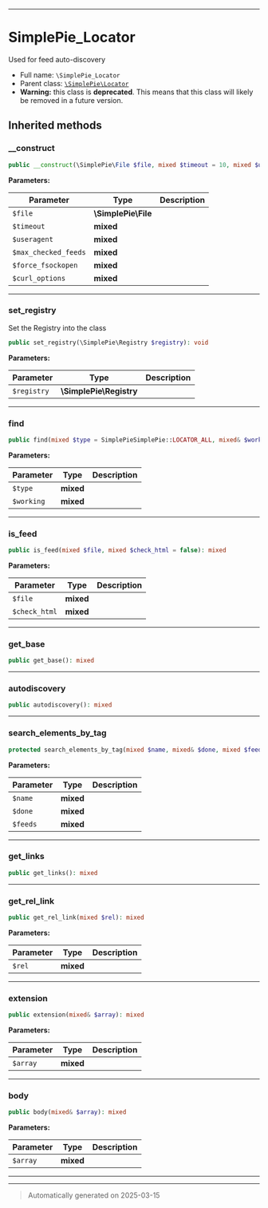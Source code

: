 ***

# SimplePie_Locator

Used for feed auto-discovery



* Full name: `\SimplePie_Locator`
* Parent class: [`\SimplePie\Locator`](./SimplePie/Locator.md)
* **Warning:** this class is **deprecated**. This means that this class will likely be removed in a future version.






## Inherited methods


### __construct



```php
public __construct(\SimplePie\File $file, mixed $timeout = 10, mixed $useragent = null, mixed $max_checked_feeds = 10, mixed $force_fsockopen = false, mixed $curl_options = []): mixed
```








**Parameters:**

| Parameter | Type | Description |
|-----------|------|-------------|
| `$file` | **\SimplePie\File** |  |
| `$timeout` | **mixed** |  |
| `$useragent` | **mixed** |  |
| `$max_checked_feeds` | **mixed** |  |
| `$force_fsockopen` | **mixed** |  |
| `$curl_options` | **mixed** |  |





***

### set_registry

Set the Registry into the class

```php
public set_registry(\SimplePie\Registry $registry): void
```








**Parameters:**

| Parameter | Type | Description |
|-----------|------|-------------|
| `$registry` | **\SimplePie\Registry** |  |





***

### find



```php
public find(mixed $type = SimplePieSimplePie::LOCATOR_ALL, mixed& $working = null): mixed
```








**Parameters:**

| Parameter | Type | Description |
|-----------|------|-------------|
| `$type` | **mixed** |  |
| `$working` | **mixed** |  |





***

### is_feed



```php
public is_feed(mixed $file, mixed $check_html = false): mixed
```








**Parameters:**

| Parameter | Type | Description |
|-----------|------|-------------|
| `$file` | **mixed** |  |
| `$check_html` | **mixed** |  |





***

### get_base



```php
public get_base(): mixed
```












***

### autodiscovery



```php
public autodiscovery(): mixed
```












***

### search_elements_by_tag



```php
protected search_elements_by_tag(mixed $name, mixed& $done, mixed $feeds): mixed
```








**Parameters:**

| Parameter | Type | Description |
|-----------|------|-------------|
| `$name` | **mixed** |  |
| `$done` | **mixed** |  |
| `$feeds` | **mixed** |  |





***

### get_links



```php
public get_links(): mixed
```












***

### get_rel_link



```php
public get_rel_link(mixed $rel): mixed
```








**Parameters:**

| Parameter | Type | Description |
|-----------|------|-------------|
| `$rel` | **mixed** |  |





***

### extension



```php
public extension(mixed& $array): mixed
```








**Parameters:**

| Parameter | Type | Description |
|-----------|------|-------------|
| `$array` | **mixed** |  |





***

### body



```php
public body(mixed& $array): mixed
```








**Parameters:**

| Parameter | Type | Description |
|-----------|------|-------------|
| `$array` | **mixed** |  |





***


***
> Automatically generated on 2025-03-15
